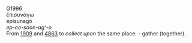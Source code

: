 <body>
  <p>G1996<br>  ἐπισυνάγω  <br> episunagō  <br><i>ep-ee-soon-ag‘-o </i><br>From <a href="g1909.htm">1909</a> and <a href="g4863.htm">4863</a>  to <i>collect</i> <i>upon</i> the same place: - gather (together).<br></p>
 </body>